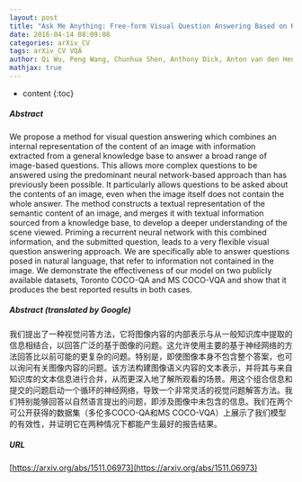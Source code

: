 ```yaml
---
layout: post
title: "Ask Me Anything: Free-form Visual Question Answering Based on Knowledge from External Sources"
date: 2016-04-14 08:09:08
categories: arXiv_CV
tags: arXiv_CV VQA
author: Qi Wu, Peng Wang, Chunhua Shen, Anthony Dick, Anton van den Hengel
mathjax: true
---
```


* content
{:toc}

##### Abstract
We propose a method for visual question answering which combines an internal representation of the content of an image with information extracted from a general knowledge base to answer a broad range of image-based questions. This allows more complex questions to be answered using the predominant neural network-based approach than has previously been possible. It particularly allows questions to be asked about the contents of an image, even when the image itself does not contain the whole answer. The method constructs a textual representation of the semantic content of an image, and merges it with textual information sourced from a knowledge base, to develop a deeper understanding of the scene viewed. Priming a recurrent neural network with this combined information, and the submitted question, leads to a very flexible visual question answering approach. We are specifically able to answer questions posed in natural language, that refer to information not contained in the image. We demonstrate the effectiveness of our model on two publicly available datasets, Toronto COCO-QA and MS COCO-VQA and show that it produces the best reported results in both cases.

##### Abstract (translated by Google)
我们提出了一种视觉问答方法，它将图像内容的内部表示与从一般知识库中提取的信息相结合，以回答广泛的基于图像的问题。这允许使用主要的基于神经网络的方法回答比以前可能的更复杂的问题。特别是，即使图像本身不包含整个答案，也可以询问有关图像内容的问题。该方法构建图像语义内容的文本表示，并将其与来自知识库的文本信息进行合并，从而更深入地了解所观看的场景。用这个组合信息和提交的问题启动一个循环的神经网络，导致一个非常灵活的视觉问题解答方法。我们特别能够回答以自然语言提出的问题，即涉及图像中未包含的信息。我们在两个可公开获得的数据集（多伦多COCO-QA和MS COCO-VQA）上展示了我们模型的有效性，并证明它在两种情况下都能产生最好的报告结果。

##### URL
[https://arxiv.org/abs/1511.06973](https://arxiv.org/abs/1511.06973)

